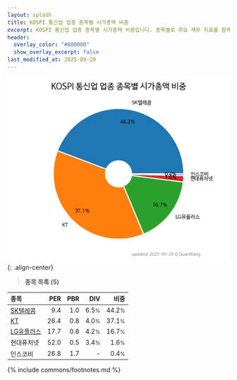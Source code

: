```yaml
---
layout: splash
title: KOSPI 통신업 업종 종목별 시가총액 비중
excerpt: KOSPI 통신업 업종 종목별 시가총액 비중입니다. 종목별로 주요 재무 지표를 함께 표시합니다.
header:
  overlay_color: "#800000"
  show_overlay_excerpt: false
last_modified_at: 2025-09-29
---
```



![KOSPI 통신업 업종 종목별 시가총액 비중](/stats/sector/images/kospi_업종_통신업_종목.png){: .align-center}


> **종목 목록 (5)**<a id="list"></a>

| **종목** | **PER** | **PBR** | **DIV** | **비중** |
| :------- | ------: | ------: | ------: | -------: |
| [SK텔레콤](/017670/) | 9.4 | 1.0 | 6.5<small>%</small> | 44.2<small>%</small> |
| [KT](/030200/) | 26.4 | 0.8 | 4.0<small>%</small> | 37.1<small>%</small> |
| [LG유플러스](/032640/) | 17.7 | 0.8 | 4.2<small>%</small> | 16.7<small>%</small> |
| 현대퓨처넷 | 52.0 | 0.5 | 3.4<small>%</small> | 1.6<small>%</small> |
| 인스코비 | 26.8 | 1.7 | - | 0.4<small>%</small> |

{% include commons/footnotes.md %}